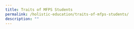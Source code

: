 ```yaml
---
title: Traits of MFPS Students
permalink: /holistic-education/traits-of-mfps-students/
description: ""
---
```

